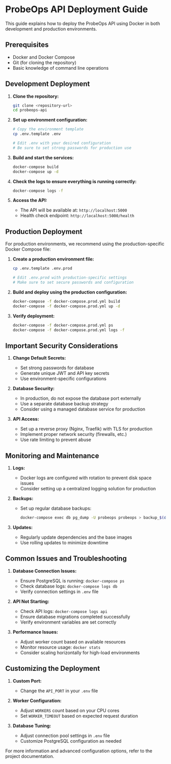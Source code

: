 # ProbeOps API Deployment Guide

This guide explains how to deploy the ProbeOps API using Docker in both development and production environments.

## Prerequisites

- Docker and Docker Compose
- Git (for cloning the repository)
- Basic knowledge of command line operations

## Development Deployment

1. **Clone the repository:**
   ```bash
   git clone <repository-url>
   cd probeops-api
   ```

2. **Set up environment configuration:**
   ```bash
   # Copy the environment template
   cp .env.template .env
   
   # Edit .env with your desired configuration
   # Be sure to set strong passwords for production use
   ```

3. **Build and start the services:**
   ```bash
   docker-compose build
   docker-compose up -d
   ```

4. **Check the logs to ensure everything is running correctly:**
   ```bash
   docker-compose logs -f
   ```

5. **Access the API:**
   - The API will be available at: `http://localhost:5000`
   - Health check endpoint: `http://localhost:5000/health`

## Production Deployment

For production environments, we recommend using the production-specific Docker Compose file:

1. **Create a production environment file:**
   ```bash
   cp .env.template .env.prod
   
   # Edit .env.prod with production-specific settings
   # Make sure to set secure passwords and configuration
   ```

2. **Build and deploy using the production configuration:**
   ```bash
   docker-compose -f docker-compose.prod.yml build
   docker-compose -f docker-compose.prod.yml up -d
   ```

3. **Verify deployment:**
   ```bash
   docker-compose -f docker-compose.prod.yml ps
   docker-compose -f docker-compose.prod.yml logs -f
   ```

## Important Security Considerations

1. **Change Default Secrets:**
   - Set strong passwords for database
   - Generate unique JWT and API key secrets
   - Use environment-specific configurations

2. **Database Security:**
   - In production, do not expose the database port externally
   - Use a separate database backup strategy
   - Consider using a managed database service for production

3. **API Access:**
   - Set up a reverse proxy (Nginx, Traefik) with TLS for production
   - Implement proper network security (firewalls, etc.)
   - Use rate limiting to prevent abuse

## Monitoring and Maintenance

1. **Logs:**
   - Docker logs are configured with rotation to prevent disk space issues
   - Consider setting up a centralized logging solution for production

2. **Backups:**
   - Set up regular database backups:
     ```bash
     docker-compose exec db pg_dump -U probeops probeops > backup_$(date +%Y%m%d).sql
     ```

3. **Updates:**
   - Regularly update dependencies and the base images
   - Use rolling updates to minimize downtime

## Common Issues and Troubleshooting

1. **Database Connection Issues:**
   - Ensure PostgreSQL is running: `docker-compose ps`
   - Check database logs: `docker-compose logs db`
   - Verify connection settings in `.env` file

2. **API Not Starting:**
   - Check API logs: `docker-compose logs api`
   - Ensure database migrations completed successfully
   - Verify environment variables are set correctly

3. **Performance Issues:**
   - Adjust worker count based on available resources
   - Monitor resource usage: `docker stats`
   - Consider scaling horizontally for high-load environments

## Customizing the Deployment

1. **Custom Port:**
   - Change the `API_PORT` in your `.env` file

2. **Worker Configuration:**
   - Adjust `WORKERS` count based on your CPU cores
   - Set `WORKER_TIMEOUT` based on expected request duration

3. **Database Tuning:**
   - Adjust connection pool settings in `.env` file
   - Customize PostgreSQL configuration as needed

For more information and advanced configuration options, refer to the project documentation.